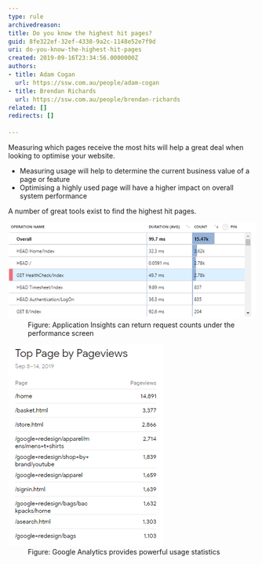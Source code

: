 ```yaml
---
type: rule
archivedreason: 
title: Do you know the highest hit pages?
guid: 8fe322ef-32ef-4338-9a2c-1148e52e7f9d
uri: do-you-know-the-highest-hit-pages
created: 2019-09-16T23:34:56.0000000Z
authors:
- title: Adam Cogan
  url: https://ssw.com.au/people/adam-cogan
- title: Brendan Richards
  url: https://ssw.com.au/people/brendan-richards
related: []
redirects: []

---
```


Measuring which pages receive the most hits will help a great deal when looking to optimise your website.

* Measuring usage will help to determine the current business value of a page or feature
* Optimising a highly used page will have a higher impact on overall system performance

A number of great tools exist to find the highest hit pages.

<!--endintro-->
<dl class="image"><dt>
      <img src="App-Insights-return-request.png" alt="App-Insights-return-request.png"></dt><dd>Figure: Application Insights can return request counts under the performance screen</dd></dl><dl class="image"><dt><img src="GoogleAnalytics-Stats.png" alt="GoogleAnalytics-Stats.png"> </dt><dd>Figure: Google Analytics provides powerful usage statistics</dd></dl>
